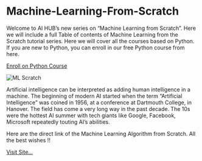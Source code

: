 # Machine-Learning-From-Scratch
Welcome to AI HUB’s new series on “Machine Learning from Scratch”. Here we will include a full Table of contents of Machine Learning from the Scratch tutorial series. Here we will cover all the courses based on Python. If you are new to Python, you can enroll in our free Python course from here.

[Enroll on Python Course](https://aihubprojects.com/category/python-tutorial/)

![ ML Scratch](https://aihubprojects.com/wp-content/uploads/2020/04/Purple-and-Pink-Modern-Work-From-Home-Simple-Presentation-735x400.png)

Artificial intelligence can be interpreted as adding human intelligence in a machine. The beginning of modern AI started when the term “Artificial Intelligence” was coined in 1956, at a conference at Dartmouth College, in Hanover. The field has come a very long way in the past decade. The 10s were the hottest AI summer with tech giants like Google, Facebook, Microsoft repeatedly touting AI’s abilities.

Here are the direct link of the Machine Learning Algorithm from Scratch. All the best wishes !! 

[Visit Site...](https://aihubprojects.com/machine-learning-from-scratch-python/)
